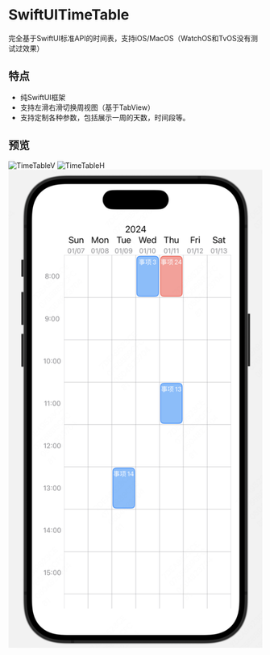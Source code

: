 # SwiftUITimeTable

完全基于SwiftUI标准API的时间表，支持iOS/MacOS（WatchOS和TvOS没有测试过效果）

## 特点
- 纯SwiftUI框架
- 支持左滑右滑切换周视图（基于TabView）
- 支持定制各种参数，包括展示一周的天数，时间段等。

## 预览
![TimeTableV](https://github.com/blabla-yy/SwiftUITimeTable/blob/main/TimeTableV.gif)
![TimeTableH](https://github.com/blabla-yy/SwiftUITimeTable/blob/main/TimeTableH.gif)
![TimeTableH](https://github.com/blabla-yy/SwiftUITimeTable/blob/main/screenshot.png)
